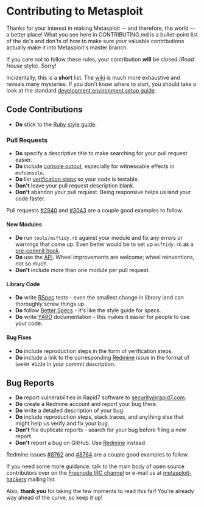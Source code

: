 # Contributing to Metasploit

Thanks for your interest in making Metasploit -- and therefore, the
world -- a better place! What you see here in CONTRIBUTING.md is a
bullet-point list of the do's and don'ts of how to make sure *your*
valuable contributions actually make it into Metasploit's master branch.

If you care not to follow these rules, your contribution **will** be
closed (*Road House* style). Sorry!

Incidentally, this is a **short** list. The
[wiki](https://github.com/rapid7/metasploit-framework/wiki) is much more
exhaustive and reveals many mysteries. If you don't know where to start,
you should take a look at the standard [development environment setup
guide](https://github.com/rapid7/metasploit-framework/wiki/Setting-Up-a-Metasploit-Development-Environment).

## Code Contributions

* **Do** stick to the [Ruby style guide](https://github.com/bbatsov/ruby-style-guide).

### Pull Requests

* **Do** specify a descriptive title to make searching for your pull request easier.
* **Do** include [console output](https://help.github.com/articles/github-flavored-markdown#fenced-code-blocks), especially for witnessable effects in `msfconsole`.
* **Do** list [verification steps](https://help.github.com/articles/writing-on-github#task-lists) so your code is testable.
* **Don't** leave your pull request description blank.
* **Don't** abandon your pull request. Being responsive helps us land your code faster.

Pull requests [#2940](https://github.com/rapid7/metasploit-framework/pull/2940) and [#3043](https://github.com/rapid7/metasploit-framework/pull/3043) are a couple good examples to follow.

#### New Modules

* **Do** run `tools/msftidy.rb` against your module and fix any errors or warnings that come up. Even better would be to set up `msftidy.rb` as a [pre-commit hook](https://github.com/rapid7/metasploit-framework/blob/master/tools/dev/pre-commit-hook.rb).
* **Do** use the [API](https://dev.metasploit.com/documents/api/). Wheel improvements are welcome; wheel reinventions, not so much.
* **Don't** include more than one module per pull request.

#### Library Code

* **Do** write [RSpec](http://rspec.info/) tests - even the smallest change in library land can thoroughly screw things up.
* **Do** follow [Better Specs](http://betterspecs.org/) - it's like the style guide for specs.
* **Do** write [YARD](http://yardoc.org/) documentation - this makes it easier for people to use your code.

#### Bug Fixes

* **Do** include reproduction steps in the form of verification steps.
* **Do** include a link to the corresponding [Redmine](https://dev.metasploit.com/redmine/projects/framework) issue in the format of `SeeRM #1234` in your commit description.

## Bug Reports

* **Do** report vulnerabilities in Rapid7 software to security@rapid7.com.
* **Do** create a Redmine account and report your bug there.
* **Do** write a detailed description of your bug.
* **Do** include reproduction steps, stack traces, and anything else that might help us verify and fix your bug.
* **Don't** file duplicate reports - search for your bug before filing a new report.
* **Don't** report a bug on GitHub. Use [Redmine](https://dev.metasploit.com/redmine/projects/framework) instead.

Redmine issues [#8762](https://dev.metasploit.com/redmine/issues/8762) and [#8764](https://dev.metasploit.com/redmine/issues/8764) are a couple good examples to follow.

If you need some more guidance, talk to the main body of open
source contributors over on the [Freenode IRC channel](http://webchat.freenode.net/?channels=%23metasploit&uio=d4)
or e-mail us at [metasploit-hackers](https://lists.sourceforge.net/lists/listinfo/metasploit-hackers)
mailing list.

Also, **thank you** for taking the few moments to read this far! You're
already way ahead of the curve, so keep it up!

